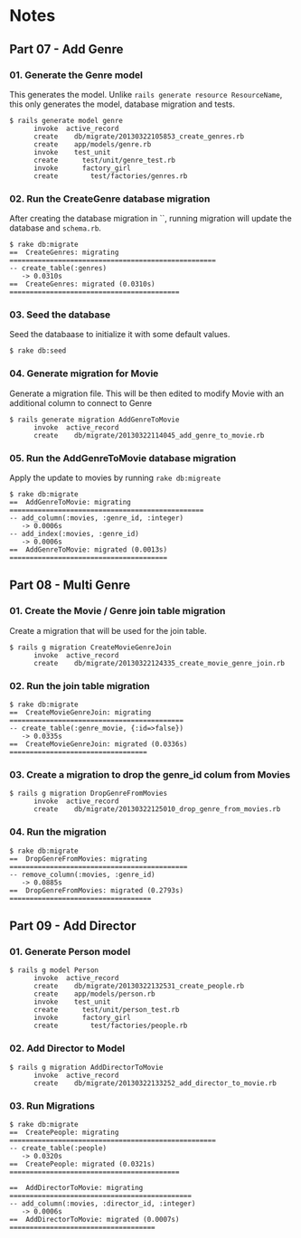 # Notes

## Part 07 - Add Genre ##

### 01. Generate the Genre model ###

This generates the model. Unlike `rails generate resource ResourceName`, this
only generates the model, database migration and tests. 

```
$ rails generate model genre
      invoke  active_record
      create    db/migrate/20130322105853_create_genres.rb
      create    app/models/genre.rb
      invoke    test_unit
      create      test/unit/genre_test.rb
      invoke      factory_girl
      create        test/factories/genres.rb
```

### 02. Run the CreateGenre database migration ###

After creating the database migration in ``, running migration will update the
database and `schema.rb`.

```
$ rake db:migrate
==  CreateGenres: migrating ===================================================
-- create_table(:genres)
   -> 0.0310s
==  CreateGenres: migrated (0.0310s) ==========================================
```

### 03. Seed the database ###

Seed the databaase to initialize it with some default values.

```
$ rake db:seed
```

### 04. Generate migration for Movie ###

Generate a migration file. This will be then edited to modify Movie with an
additional column to connect to Genre

```
$ rails generate migration AddGenreToMovie
      invoke  active_record
      create    db/migrate/20130322114045_add_genre_to_movie.rb
```

### 05. Run the AddGenreToMovie database migration ###

Apply the update to movies by running `rake db:migreate`

```
$ rake db:migrate
==  AddGenreToMovie: migrating ================================================
-- add_column(:movies, :genre_id, :integer)
   -> 0.0006s
-- add_index(:movies, :genre_id)
   -> 0.0006s
==  AddGenreToMovie: migrated (0.0013s) =======================================
```

## Part 08 - Multi Genre ##

### 01. Create the Movie / Genre join table migration ###

Create a migration that will be used for the join table.

```
$ rails g migration CreateMovieGenreJoin
      invoke  active_record
      create    db/migrate/20130322124335_create_movie_genre_join.rb
```

### 02. Run the join table migration ###

```
$ rake db:migrate
==  CreateMovieGenreJoin: migrating ===========================================
-- create_table(:genre_movie, {:id=>false})
   -> 0.0335s
==  CreateMovieGenreJoin: migrated (0.0336s) ==================================
```

### 03. Create a migration to drop the genre_id colum from Movies ###

```
$ rails g migration DropGenreFromMovies
      invoke  active_record
      create    db/migrate/20130322125010_drop_genre_from_movies.rb
```

### 04. Run the migration ###


```
$ rake db:migrate
==  DropGenreFromMovies: migrating ============================================
-- remove_column(:movies, :genre_id)
   -> 0.0885s
==  DropGenreFromMovies: migrated (0.2793s) ===================================
```

## Part 09 - Add Director ##

### 01. Generate Person model ###

```
$ rails g model Person
      invoke  active_record
      create    db/migrate/20130322132531_create_people.rb
      create    app/models/person.rb
      invoke    test_unit
      create      test/unit/person_test.rb
      invoke      factory_girl
      create        test/factories/people.rb
```

### 02. Add Director to Model ###

```
$ rails g migration AddDirectorToMovie
      invoke  active_record
      create    db/migrate/20130322133252_add_director_to_movie.rb
```

### 03. Run Migrations ###

```
$ rake db:migrate
==  CreatePeople: migrating ===================================================
-- create_table(:people)
   -> 0.0320s
==  CreatePeople: migrated (0.0321s) ==========================================

==  AddDirectorToMovie: migrating =============================================
-- add_column(:movies, :director_id, :integer)
   -> 0.0006s
==  AddDirectorToMovie: migrated (0.0007s) ====================================
```



